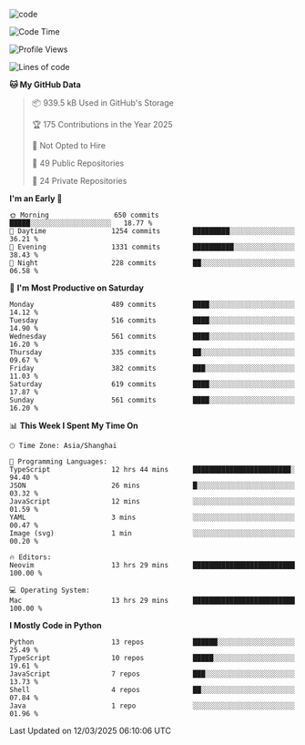 
<!--
**liuyaanng/liuyaanng** is a ✨ _special_ ✨ repository because its `README.md` (this file) appears on your GitHub profile.

Here are some ideas to get you started:

- 🔭 I’m currently working on ...
- 🌱 I’m currently learning ...
- 👯 I’m looking to collaborate on ...
- 🤔 I’m looking for help with ...
- 💬 Ask me about ...
- 📫 How to reach me: ...
- 😄 Pronouns: ...
- ⚡ Fun fact: ...
-->


![code](https://cdn.jsdelivr.net/gh/liuyaanng/liuyaanng@1.0/code.gif) 

<!--START_SECTION:waka-->
![Code Time](http://img.shields.io/badge/Code%20Time-1%2C263%20hrs%2017%20mins-blue)

![Profile Views](http://img.shields.io/badge/Profile%20Views-0-blue)

![Lines of code](https://img.shields.io/badge/From%20Hello%20World%20I%27ve%20Written-21.0%20million%20lines%20of%20code-blue)

**🐱 My GitHub Data** 

> 📦 939.5 kB Used in GitHub's Storage 
 > 
> 🏆 175 Contributions in the Year 2025
 > 
> 🚫 Not Opted to Hire
 > 
> 📜 49 Public Repositories 
 > 
> 🔑 24 Private Repositories 
 > 
**I'm an Early 🐤** 

```text
🌞 Morning                650 commits         █████░░░░░░░░░░░░░░░░░░░░   18.77 % 
🌆 Daytime                1254 commits        █████████░░░░░░░░░░░░░░░░   36.21 % 
🌃 Evening                1331 commits        ██████████░░░░░░░░░░░░░░░   38.43 % 
🌙 Night                  228 commits         ██░░░░░░░░░░░░░░░░░░░░░░░   06.58 % 
```
📅 **I'm Most Productive on Saturday** 

```text
Monday                   489 commits         ████░░░░░░░░░░░░░░░░░░░░░   14.12 % 
Tuesday                  516 commits         ████░░░░░░░░░░░░░░░░░░░░░   14.90 % 
Wednesday                561 commits         ████░░░░░░░░░░░░░░░░░░░░░   16.20 % 
Thursday                 335 commits         ██░░░░░░░░░░░░░░░░░░░░░░░   09.67 % 
Friday                   382 commits         ███░░░░░░░░░░░░░░░░░░░░░░   11.03 % 
Saturday                 619 commits         ████░░░░░░░░░░░░░░░░░░░░░   17.87 % 
Sunday                   561 commits         ████░░░░░░░░░░░░░░░░░░░░░   16.20 % 
```


📊 **This Week I Spent My Time On** 

```text
🕑︎ Time Zone: Asia/Shanghai

💬 Programming Languages: 
TypeScript               12 hrs 44 mins      ████████████████████████░   94.40 % 
JSON                     26 mins             █░░░░░░░░░░░░░░░░░░░░░░░░   03.32 % 
JavaScript               12 mins             ░░░░░░░░░░░░░░░░░░░░░░░░░   01.59 % 
YAML                     3 mins              ░░░░░░░░░░░░░░░░░░░░░░░░░   00.47 % 
Image (svg)              1 min               ░░░░░░░░░░░░░░░░░░░░░░░░░   00.20 % 

🔥 Editors: 
Neovim                   13 hrs 29 mins      █████████████████████████   100.00 % 

💻 Operating System: 
Mac                      13 hrs 29 mins      █████████████████████████   100.00 % 
```

**I Mostly Code in Python** 

```text
Python                   13 repos            ██████░░░░░░░░░░░░░░░░░░░   25.49 % 
TypeScript               10 repos            █████░░░░░░░░░░░░░░░░░░░░   19.61 % 
JavaScript               7 repos             ███░░░░░░░░░░░░░░░░░░░░░░   13.73 % 
Shell                    4 repos             ██░░░░░░░░░░░░░░░░░░░░░░░   07.84 % 
Java                     1 repo              ░░░░░░░░░░░░░░░░░░░░░░░░░   01.96 % 
```




 Last Updated on 12/03/2025 06:10:06 UTC
<!--END_SECTION:waka-->
